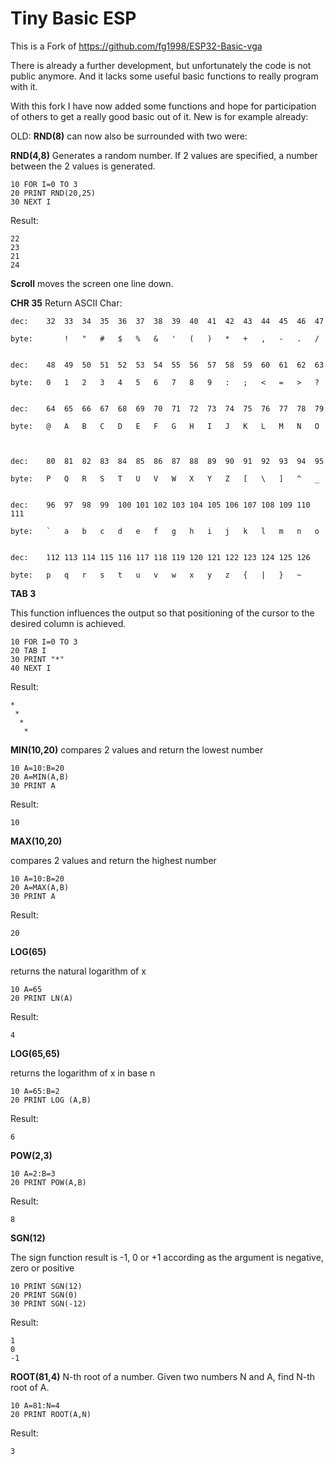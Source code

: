 # Tiny Basic ESP

This is a Fork of https://github.com/fg1998/ESP32-Basic-vga

There is already a further development, but unfortunately the code is not public anymore. And it lacks some useful basic functions to really program with it.

With this fork I have now added some functions and hope for participation of others to get a really good basic out of it. New is for example already:

OLD: **RND(8)** can now also be surrounded with two were:

**RND(4,8)**
Generates a random number. If 2 values are specified, a number between the 2 values is generated.

```
10 FOR I=0 TO 3
20 PRINT RND(20,25)
30 NEXT I
```

Result:
```
22
23
21
24
```
 
**Scroll**
moves the screen one line down. 


**CHR 35**
Return ASCII Char:

```
dec: 	32	33	34	35	36	37	38	39	40	41	42	43	44	45	46	47
 
byte: 	 	!	"	#	$	%	&	'	(	)	*	+	,	-	.	/

 
dec: 	48	49	50	51	52	53	54	55	56	57	58	59	60	61	62	63

byte: 	0	1	2	3	4	5	6	7	8	9	:	;	<	=	>	?


dec: 	64	65	66	67	68	69	70	71	72	73	74	75	76	77	78	79

byte: 	@	A	B	C	D	E	F	G	H	I	J	K	L	M	N	O



dec: 	80	81	82	83	84	85	86	87	88	89	90	91	92	93	94	95
 
byte: 	P	Q	R	S	T	U	V	W	X	Y	Z	[	\	]	^	_
 

dec: 	96	97	98	99	100	101	102	103	104	105	106	107	108	109	110	111
 
byte: 	`	a	b	c	d	e	f	g	h	i	j	k	l	m	n	o

 
dec: 	112	113	114	115	116	117	118	119	120	121	122	123	124 125	126
 
byte: 	p	q	r	s	t	u	v	w	x	y	z	{	|	}	~
```
 

**TAB 3**

This function influences the output so that positioning of the cursor to the desired column is achieved.

```
10 FOR I=0 TO 3
20 TAB I
30 PRINT "*"
40 NEXT I
```

Result:
```
*
 *
  *
   *
```

**MIN(10,20)**
compares 2 values and return the lowest number

```
10 A=10:B=20
20 A=MIN(A,B)
30 PRINT A
```

Result:
```
10
```

**MAX(10,20)**
 
compares 2 values and return the highest  number

```
10 A=10:B=20
20 A=MAX(A,B)
30 PRINT A
```

Result:
``` 
20
```


**LOG(65)**

returns the natural logarithm of x

```
10 A=65
20 PRINT LN(A)
```

Result:
``` 
4
```


**LOG(65,65)**
 
returns the logarithm of x in base n

```
10 A=65:B=2
20 PRINT LOG (A,B)
```

Result:
```
6
```

**POW(2,3)**

```
10 A=2:B=3
20 PRINT POW(A,B)
```

Result:
```
8
```

**SGN(12)**

The sign function result is -1, 0 or +1 according as the argument is negative, zero or positive

```
10 PRINT SGN(12)
20 PRINT SGN(0)
30 PRINT SGN(-12)
```

Result:
```
1
0
-1
```

**ROOT(81,4)**
N-th root of a number. Given two numbers N and A, find N-th root of A.

```
10 A=81:N=4
20 PRINT ROOT(A,N)
```

Result:
```
3
```
